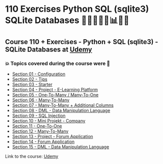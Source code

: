 # 110 Exercises Python SQL (sqlite3) SQLite Databases 👩🏻‍💻🐍🤖:bar_chart:🎲💽
## Course 110 + Exercises - Python + SQL (sqlite3) - SQLite Databases at [Udemy](https://www.udemy.com/course/exercises-python-sql-sqlite3-sqlite-databases/)
### :boom: Topics covered during the course were :rocket:
- [Section 01 - Configuration](https://github.com/romulovieira777/110_Exercises_Python_SQL_sqlite3_SQLite_Databases/tree/main/Section_01_Configuration)
- [Section 02 - Tips](https://github.com/romulovieira777/110_Exercises_Python_SQL_sqlite3_SQLite_Databases/tree/main/Section_02_Tips)
- [Section 03 - Starter](https://github.com/romulovieira777/110_Exercises_Python_SQL_sqlite3_SQLite_Databases/tree/main/Section_03_Starter)
- [Section 04 - Project - E-Learning Platform](https://github.com/romulovieira777/110_Exercises_Python_SQL_sqlite3_SQLite_Databases/tree/main/Section_04_Project_ELearning_Platform)
- [Section 05 - One-To-Many / Many-To-One](https://github.com/romulovieira777/110_Exercises_Python_SQL_sqlite3_SQLite_Databases/tree/main/Section_05_One_To_Many_Many_To_One)
- [Section 06 - Many-To-Many](https://github.com/romulovieira777/110_Exercises_Python_SQL_sqlite3_SQLite_Databases/tree/main/Section_06_Many_To_Many)
- [Section 07 - Many-To-Many + Additional Columns](https://github.com/romulovieira777/110_Exercises_Python_SQL_sqlite3_SQLite_Databases/tree/main/Section_07_Many_To_Many_Additional_Columns)
- [Section 08 - DML - Data Manipulation Language](https://github.com/romulovieira777/110_Exercises_Python_SQL_sqlite3_SQLite_Databases/tree/main/Section_08_DML_Data_Manipulation_Language)
- [Section 09 - SQL Injection](https://github.com/romulovieira777/110_Exercises_Python_SQL_sqlite3_SQLite_Databases/tree/main/Section_09_SQL_Injection)
- [Section 10 - Mini Projekt - Company](https://github.com/romulovieira777/110_Exercises_Python_SQL_sqlite3_SQLite_Databases/tree/main/Section_10_Mini_Projekt_Company)
- [Section 11 - One-To-One](https://github.com/romulovieira777/110_Exercises_Python_SQL_sqlite3_SQLite_Databases/tree/main/Section_11_One_To_One)
- [Section 12 - Many-To-Many](https://github.com/romulovieira777/110_Exercises_Python_SQL_sqlite3_SQLite_Databases/tree/main/Section_12_Many_To_Many)
- [Section 13 - Project - Forum Application](https://github.com/romulovieira777/110_Exercises_Python_SQL_sqlite3_SQLite_Databases/tree/main/Section_13_Project_Forum_Application)
- [Section 14 - Forum Application](https://github.com/romulovieira777/110_Exercises_Python_SQL_sqlite3_SQLite_Databases/tree/main/Section_14_Forum_Application)
- [Section 15 - DML - Data Manipulation Language]()

Link to the course: [Udemy](https://www.udemy.com/course/exercises-python-sql-sqlite3-sqlite-databases/)